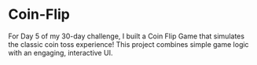 # Coin-Flip
For Day 5 of my 30-day challenge, I built a Coin Flip Game that simulates the classic coin toss experience! This project combines simple game logic with an engaging, interactive UI.
